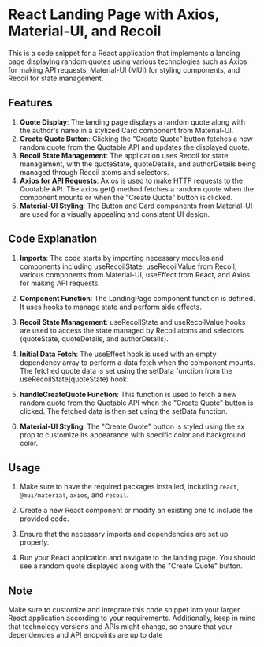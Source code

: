 # React Landing Page with Axios, Material-UI, and Recoil
This is a code snippet for a React application that implements a landing page displaying random quotes using various technologies such as Axios for making API requests, Material-UI (MUI) for styling components, and Recoil for state management.


## Features
1. **Quote Display**: The landing page displays a random quote along with the author's name in a stylized Card component from Material-UI.
2. **Create Quote Button**: Clicking the "Create Quote" button fetches a new random quote from the Quotable API and updates the displayed quote.
3. **Recoil State Management**: The application uses Recoil for state management, with the quoteState, quoteDetails, and authorDetails being managed through Recoil atoms and selectors.
4. **Axios for API Requests**: Axios is used to make HTTP requests to the Quotable API. The axios.get() method fetches a random quote when the component mounts or when the "Create Quote" button is clicked.
5. **Material-UI Styling**: The Button and Card components from Material-UI are used for a visually appealing and consistent UI design.
## Code Explanation
1. **Imports**: The code starts by importing necessary modules and components including useRecoilState, useRecoilValue from Recoil, various components from Material-UI, useEffect from React, and Axios for making API requests.

2. **Component Function**: The LandingPage component function is defined. It uses hooks to manage state and perform side effects.

3. **Recoil State Management**: useRecoilState and useRecoilValue hooks are used to access the state managed by Recoil atoms and selectors (quoteState, quoteDetails, and authorDetails).

4. **Initial Data Fetch**: The useEffect hook is used with an empty dependency array to perform a data fetch when the component mounts. The fetched quote data is set using the setData function from the useRecoilState(quoteState) hook.

5. **handleCreateQuote Function**: This function is used to fetch a new random quote from the Quotable API when the "Create Quote" button is clicked. The fetched data is then set using the setData function.

6. **Material-UI Styling**: The "Create Quote" button is styled using the sx prop to customize its appearance with specific color and background color.

## Usage
1. Make sure to have the required packages installed, including `react`, `@mui/material`, `axios`, and `recoil`.

2. Create a new React component or modify an existing one to include the provided code.

3. Ensure that the necessary imports and dependencies are set up properly.

4. Run your React application and navigate to the landing page. You should see a random quote displayed along with the "Create Quote" button.

## Note
Make sure to customize and integrate this code snippet into your larger React application according to your requirements. Additionally, keep in mind that technology versions and APIs might change, so ensure that your dependencies and API endpoints are up to date